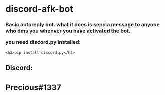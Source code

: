 # <h1>discord-afk-bot</h1>
<h3>Basic autoreply bot. what it does is send a message to anyone who dms you
whenver you have activated the bot. 

you need discord.py installed:</h3>
```
<h3>pip install discord.py</h3>
```

<h2>Discord:<h/h2>
  <h3>Precious#1337</h3>
